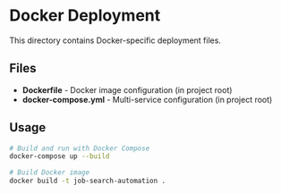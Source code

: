 # Docker Deployment

This directory contains Docker-specific deployment files.

## Files

- **Dockerfile** - Docker image configuration (in project root)
- **docker-compose.yml** - Multi-service configuration (in project root)

## Usage

```bash
# Build and run with Docker Compose
docker-compose up --build

# Build Docker image
docker build -t job-search-automation .
```
